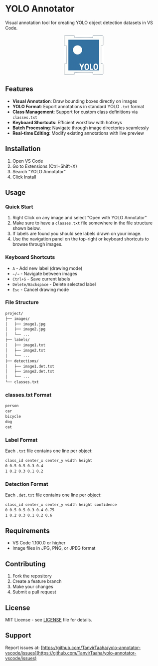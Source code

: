 # YOLO Annotator

Visual annotation tool for creating YOLO object detection datasets in VS Code.

<div align=center>
    <img src="https://raw.githubusercontent.com/TanvirTaaha/yolo-annotator-vscode/refs/heads/main/assets/icon128.png">
</div>

## Features

- **Visual Annotation**: Draw bounding boxes directly on images
- **YOLO Format**: Export annotations in standard YOLO `.txt` format
- **Class Management**: Support for custom class definitions via `classes.txt`
- **Keyboard Shortcuts**: Efficient workflow with hotkeys
- **Batch Processing**: Navigate through image directories seamlessly
- **Real-time Editing**: Modify existing annotations with live preview

## Installation

1. Open VS Code
2. Go to Extensions (Ctrl+Shift+X)
3. Search "YOLO Annotator"
4. Click Install

## Usage

### Quick Start

1. Right Click on any image and select "Open with YOLO Annotator"
2. Make sure to have a `classes.txt` file somewhere in the file structure shown below.
3. If labels are found you should see labels drawn on your image.
4. Use the navigation panel on the top-right or keyboard shortcuts to browse through images.

### Keyboard Shortcuts

- `A` - Add new label (drawing mode)
- `←/→` - Navigate between images
- `Ctrl+S` - Save current labels
- `Delete/Backspace` - Delete selected label
- `Esc` - Cancel drawing mode

### File Structure

```markdown
project/
├── images/
│   ├── image1.jpg
│   ├── image2.jpg
│   └── ...
├── labels/
│   ├── image1.txt
│   ├── image2.txt
│   └── ...
├── detections/
│   ├── image1.det.txt
│   ├── image2.det.txt
│   └── ...
└── classes.txt
```

### classes.txt Format

```markdown
person
car
bicycle
dog
cat
```

### Label Format

Each `.txt` file contains one line per object:

```markdown
class_id center_x center_y width height
0 0.5 0.5 0.3 0.4
1 0.2 0.3 0.1 0.2
```

### Detection Format

Each `.det.txt` file contains one line per object:

```markdown
class_id center_x center_y width height confidence
0 0.5 0.5 0.3 0.4 0.75
1 0.2 0.3 0.1 0.2 0.6
```

## Requirements

- VS Code 1.100.0 or higher
- Image files in JPG, PNG, or JPEG format

## Contributing

1. Fork the repository
2. Create a feature branch
3. Make your changes
4. Submit a pull request

## License

MIT License - see [LICENSE](LICENSE.txt) file for details.

## Support

Report issues at: [https://github.com/TanvirTaaha/yolo-annotator-vscode/issues](https://github.com/TanvirTaaha/yolo-annotator-vscode/issues)
